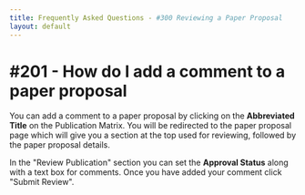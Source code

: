 ```yaml
---
title: Frequently Asked Questions - #300 Reviewing a Paper Proposal
layout: default
---
```


# #201 - How do I add a comment to a paper proposal

You can add a comment to a paper proposal by clicking on the **Abbreviated Title** on the Publication Matrix. You will be redirected to the paper proposal page which will give you a section at the top used for reviewing, followed by the paper proposal details.

In the "Review Publication" section you can set the **Approval Status** along with a text box for comments.  Once you have added your comment click "Submit Review".
